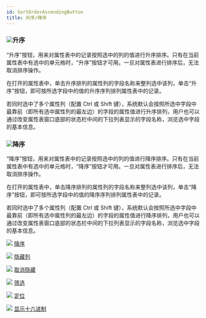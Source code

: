 ```yaml
---
id: SortOrderAscendingButton
title: 升序/降序
---
```

### ![](../../img/read.gif)升序

“升序”按钮，用来对属性表中的记录按照选中的列的值进行升序排序。只有在当前属性表中有选中的单元格时，“升序”按钮才可用。一旦对属性表进行排序后，无法取消排序操作。

在打开的属性表中，单击升序排列的属性列的字段名称来整列选中该列，单击“升序”按钮，即可按所选字段中的值的升序序列排列属性表中的记录。

若同时选中了多个属性列（配置 Ctrl 或 Shift
键），系统默认会按照所选中字段中最靠前（即所有选中属性列的最左边）的字段的属性值进行升序排列，用户也可以通过改变属性表窗口底部的状态栏中间的下拉列表显示的字段名称，浏览选中字段的基本信息。

### ![](../../img/read.gif)降序

“降序”按钮，用来对属性表中的记录按照选中的列的值进行降序排序。只有在当前属性表中有选中的单元格时，“降序”按钮才可用。一旦对属性表进行排序后，无法取消排序操作。

在打开的属性表中，单击降序排列的属性列的字段名称来整列选中该列，单击“降序”按钮，即可按所选字段中的值的降序序列排列属性表中的记录。

若同时选中了多个属性列（配置 Ctrl 或 Shift
键），系统默认会按照所选中字段中最靠前（即所有选中属性列的最左边）的字段的属性值进行降序排列，用户也可以通过改变属性表窗口底部的状态栏中间的下拉列表显示的字段名称，浏览选中字段的基本信息。

![](../../img/smalltitle.png) [降序](SortOrderDescendingButton)

![](../../img/smalltitle.png) [隐藏列](HideButton)

![](../../img/smalltitle.png) [取消隐藏](CancelHideButton)

![](../../img/smalltitle.png) [筛选](FilterButton)

![](../../img/smalltitle.png) [定位](GoToButton)

![](../../img/smalltitle.png) [显示十六进制](DisplayHexadecimal)


